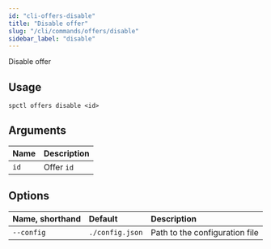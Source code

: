 ```yaml
---
id: "cli-offers-disable"
title: "Disable offer"
slug: "/cli/commands/offers/disable"
sidebar_label: "disable"
---
```


Disable offer

## Usage

```
spctl offers disable <id>
```

## Arguments

|**Name**|**Description**|
| :- | :- |
|`id`|Offer `id`|

## Options

|**Name, shorthand**|**Default**|**Description**|
| :- | :- | :- |
|`--config`|`./config.json`|Path to the configuration file|
